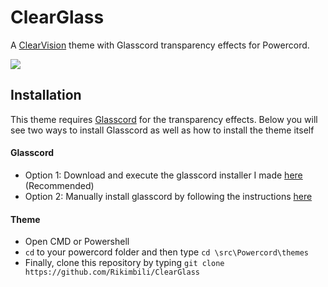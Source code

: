 # ClearGlass
A [ClearVision](https://github.com/ClearVision/ClearVision-v6) theme with Glasscord transparency effects for Powercord.

![](https://i.imgur.com/EHsIc3l.gif)

## Installation
This theme requires [Glasscord](https://github.com/AryToNeX/Glasscord) for the transparency effects. 
Below you will see two ways to install Glasscord as well as how to install the theme itself

#### Glasscord
- Option 1: Download and execute the glasscord installer I made [here](https://github.com/Rikimbili/Glasscord-Installer-for-Discord) (Recommended)
- Option 2: Manually install glasscord by following the instructions [here](https://github.com/AryToNeX/Glasscord/wiki/Installation)
#### Theme
- Open CMD or Powershell
- `cd` to your powercord folder and then type `cd \src\Powercord\themes`
- Finally, clone this repository by typing `git clone https://github.com/Rikimbili/ClearGlass`

